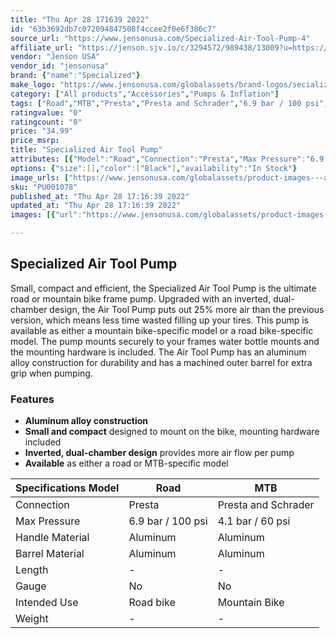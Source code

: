 ```yaml
---
title: "Thu Apr 28 171639 2022"
id: "63b3692db7c072094847508f4ccee2f0e6f386c7"
source_url: "https://www.jensonusa.com/Specialized-Air-Tool-Pump-4"
affiliate_url: "https://jenson.sjv.io/c/3294572/989438/13009?u=https://www.jensonusa.com/Specialized-Air-Tool-Pump-4"
vendor: "Jenson USA"
vendor_id: "jensonusa"
brand: {"name":"Specialized"}
make_logo: "https://www.jensonusa.com/globalassets/brand-logos/secialized-logo.png"
category: ["All products","Accessories","Pumps & Inflation"]
tags: ["Road","MTB","Presta","Presta and Schrader","6.9 bar / 100 psi","4.1 bar / 60 psi","Aluminum","Aluminum","Aluminum","Aluminum","-","-","No","No","Road bike","Mountain Bike","-","-"]
ratingvalue: "0"
ratingcount: "0"
price: "34.99"
price_msrp: 
title: "Specialized Air Tool Pump"
attributes: [{"Model":"Road","Connection":"Presta","Max Pressure":"6.9 bar / 100 psi","Handle Material":"Aluminum","Barrel Material":"Aluminum","Length":"-","Gauge":"No","Intended Use":"Road bike","Weight":"-"}]
options: {"size":[],"color":["Black"],"availability":"In Stock"}
image_urls: ["https://www.jensonusa.com/globalassets/product-images---all-assets/specialized-2021/pu170h04-black-road.jpg","https://www.jensonusa.com/globalassets/product-images---all-assets/specialized-2021/pu170h04_1-black-road.jpg","https://www.jensonusa.com/globalassets/product-images---all-assets/specialized/pu170h04----------rd.jpg"]
sku: "PU001078"
published_at: "Thu Apr 28 17:16:39 2022"
updated_at: "Thu Apr 28 17:16:39 2022"
images: [{"url":"https://www.jensonusa.com/globalassets/product-images---all-assets/specialized-2021/pu170h04-black-road.jpg","path":"full/ab29bda4b00ba28aadd7fe0484eb9a2e451a0c58.jpg","checksum":"18427cd043b9a2bda6cbf09e8dc73b6e","status":"downloaded"},{"url":"https://www.jensonusa.com/globalassets/product-images---all-assets/specialized-2021/pu170h04_1-black-road.jpg","path":"full/02b86823992075c4f209c9fd535672f3243d5ad0.jpg","checksum":"c4f5997a5915bce07074381cb641ad55","status":"downloaded"},{"url":"https://www.jensonusa.com/globalassets/product-images---all-assets/specialized/pu170h04----------rd.jpg","path":"full/29319203ebdec3519f05b0f5f718d9732326f1f4.jpg","checksum":"f9ece5195e72e696d03a2482e1fc0a80","status":"downloaded"}]

---
```

## Specialized Air Tool Pump

Small, compact and efficient, the Specialized Air Tool Pump is the ultimate
road or mountain bike frame pump. Upgraded with an inverted, dual-chamber
design, the Air Tool Pump puts out 25% more air than the previous version,
which means less time wasted filling up your tires. This pump is available as
either a mountain bike-specific model or a road bike-specific model. The pump
mounts securely to your frames water bottle mounts and the mounting hardware
is included. The Air Tool Pump has an aluminum alloy construction for
durability and has a machined outer barrel for extra grip when pumping.

### Features

  * **Aluminum alloy construction**
  * **Small and compact** designed to mount on the bike, mounting hardware included
  * **Inverted, dual-chamber design** provides more air flow per pump
  * **Available** as either a road or MTB-specific model

Specifications Model | Road | MTB  
---|---|---  
Connection | Presta | Presta and Schrader  
Max Pressure | 6.9 bar / 100 psi | 4.1 bar / 60 psi  
Handle Material | Aluminum | Aluminum  
Barrel Material | Aluminum | Aluminum  
Length | - | -  
Gauge | No | No  
Intended Use | Road bike | Mountain Bike  
Weight | - | -

